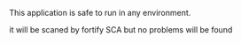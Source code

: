 
This application is safe to run in any environment.

it will be scaned by fortify SCA but no problems will be found


